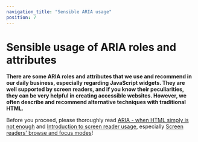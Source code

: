 ```yaml
---
navigation_title: "Sensible ARIA usage"
position: 7
---
```


# Sensible usage of ARIA roles and attributes

**There are some ARIA roles and attributes that we use and recommend in our daily business, especially regarding JavaScript widgets. They are well supported by screen readers, and if you know their peculiarities, they can be very helpful in creating accessible websites. However, we often describe and recommend alternative techniques with traditional HTML.**

Before you proceed, please thoroughly read [ARIA - when HTML simply is not enough](/knowledge/aria) and [Introduction to screen reader usage](/knowledge/screen-readers), especially [Screen readers' browse and focus modes](/knowledge/screen-readers/desktop/browse-focus-modes)!
